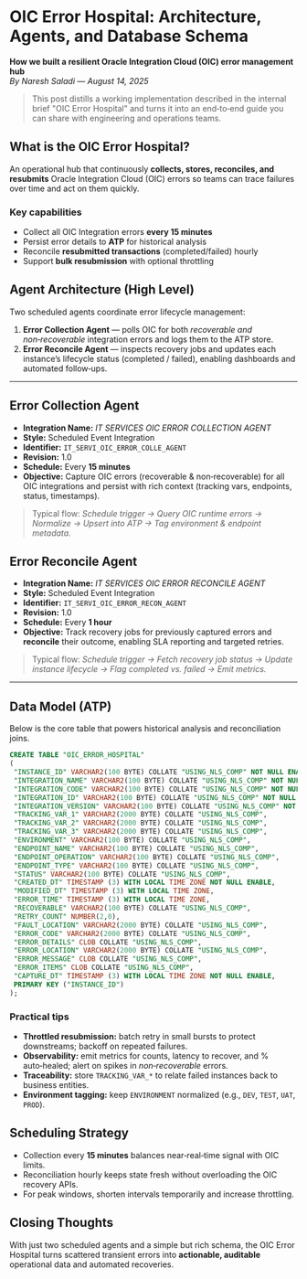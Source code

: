 # OIC Error Hospital: Architecture, Agents, and Database Schema

**How we built a resilient Oracle Integration Cloud (OIC) error management hub**  
*By Naresh Saladi — August 14, 2025*

> This post distills a working implementation described in the internal brief "OIC Error Hospital" and turns it into an end‑to‑end guide you can share with engineering and operations teams.

## What is the OIC Error Hospital?

An operational hub that continuously **collects, stores, reconciles, and resubmits** Oracle Integration Cloud (OIC) errors so teams can trace failures over time and act on them quickly.

### Key capabilities

- Collect all OIC Integration errors **every 15 minutes**
- Persist error details to **ATP** for historical analysis
- Reconcile **resubmitted transactions** (completed/failed) hourly
- Support **bulk resubmission** with optional throttling

## Agent Architecture (High Level)

Two scheduled agents coordinate error lifecycle management:

1. **Error Collection Agent** — polls OIC for both *recoverable and non‑recoverable* integration errors and logs them to the ATP store.
2. **Error Reconcile Agent** — inspects recovery jobs and updates each instance’s lifecycle status (completed / failed), enabling dashboards and automated follow‑ups.

---

## Error Collection Agent

- **Integration Name:** *IT SERVICES OIC ERROR COLLECTION AGENT*  
- **Style:** Scheduled Event Integration  
- **Identifier:** `IT_SERVI_OIC_ERROR_COLLE_AGENT`  
- **Revision:** 1.0  
- **Schedule:** Every **15 minutes**  
- **Objective:** Capture OIC errors (recoverable & non‑recoverable) for all OIC integrations and persist with rich context (tracking vars, endpoints, status, timestamps).

> Typical flow: *Schedule trigger → Query OIC runtime errors → Normalize → Upsert into ATP → Tag environment & endpoint metadata.*

## Error Reconcile Agent

- **Integration Name:** *IT SERVICES OIC ERROR RECONCILE AGENT*  
- **Style:** Scheduled Event Integration  
- **Identifier:** `IT_SERVI_OIC_ERROR_RECON_AGENT`  
- **Revision:** 1.0  
- **Schedule:** Every **1 hour**  
- **Objective:** Track recovery jobs for previously captured errors and **reconcile** their outcome, enabling SLA reporting and targeted retries.

> Typical flow: *Schedule trigger → Fetch recovery job status → Update instance lifecycle → Flag completed vs. failed → Emit metrics.*

---

## Data Model (ATP)

Below is the core table that powers historical analysis and reconciliation joins.

```sql
CREATE TABLE "OIC_ERROR_HOSPITAL" 
(
 "INSTANCE_ID" VARCHAR2(100 BYTE) COLLATE "USING_NLS_COMP" NOT NULL ENABLE,
 "INTEGRATION_NAME" VARCHAR2(100 BYTE) COLLATE "USING_NLS_COMP" NOT NULL ENABLE,
 "INTEGRATION_CODE" VARCHAR2(100 BYTE) COLLATE "USING_NLS_COMP" NOT NULL ENABLE,
 "INTEGRATION_ID" VARCHAR2(100 BYTE) COLLATE "USING_NLS_COMP" NOT NULL ENABLE,
 "INTEGRATION_VERSION" VARCHAR2(100 BYTE) COLLATE "USING_NLS_COMP" NOT NULL ENABLE,
 "TRACKING_VAR_1" VARCHAR2(2000 BYTE) COLLATE "USING_NLS_COMP",
 "TRACKING_VAR_2" VARCHAR2(2000 BYTE) COLLATE "USING_NLS_COMP",
 "TRACKING_VAR_3" VARCHAR2(2000 BYTE) COLLATE "USING_NLS_COMP",
 "ENVIRONMENT" VARCHAR2(100 BYTE) COLLATE "USING_NLS_COMP",
 "ENDPOINT_NAME" VARCHAR2(100 BYTE) COLLATE "USING_NLS_COMP",
 "ENDPOINT_OPERATION" VARCHAR2(100 BYTE) COLLATE "USING_NLS_COMP",
 "ENDPOINT_TYPE" VARCHAR2(100 BYTE) COLLATE "USING_NLS_COMP",
 "STATUS" VARCHAR2(100 BYTE) COLLATE "USING_NLS_COMP",
 "CREATED_DT" TIMESTAMP (3) WITH LOCAL TIME ZONE NOT NULL ENABLE,
 "MODIFIED_DT" TIMESTAMP (3) WITH LOCAL TIME ZONE,
 "ERROR_TIME" TIMESTAMP (3) WITH LOCAL TIME ZONE,
 "RECOVERABLE" VARCHAR2(100 BYTE) COLLATE "USING_NLS_COMP",
 "RETRY_COUNT" NUMBER(2,0),
 "FAULT_LOCATION" VARCHAR2(2000 BYTE) COLLATE "USING_NLS_COMP",
 "ERROR_CODE" VARCHAR2(2000 BYTE) COLLATE "USING_NLS_COMP",
 "ERROR_DETAILS" CLOB COLLATE "USING_NLS_COMP",
 "ERROR_LOCATION" VARCHAR2(2000 BYTE) COLLATE "USING_NLS_COMP",
 "ERROR_MESSAGE" CLOB COLLATE "USING_NLS_COMP",
 "ERROR_ITEMS" CLOB COLLATE "USING_NLS_COMP",
 "CAPTURE_DT" TIMESTAMP (3) WITH LOCAL TIME ZONE NOT NULL ENABLE,
 PRIMARY KEY ("INSTANCE_ID")
);
```

### Practical tips

- **Throttled resubmission:** batch retry in small bursts to protect downstreams; backoff on repeated failures.
- **Observability:** emit metrics for counts, latency to recover, and % auto‑healed; alert on spikes in *non‑recoverable* errors.
- **Traceability:** store `TRACKING_VAR_*` to relate failed instances back to business entities.
- **Environment tagging:** keep `ENVIRONMENT` normalized (e.g., `DEV`, `TEST`, `UAT`, `PROD`).

## Scheduling Strategy

- Collection every **15 minutes** balances near‑real‑time signal with OIC limits.
- Reconciliation hourly keeps state fresh without overloading the OIC recovery APIs.
- For peak windows, shorten intervals temporarily and increase throttling.

## Closing Thoughts

With just two scheduled agents and a simple but rich schema, the OIC Error Hospital turns scattered transient errors into **actionable, auditable** operational data and automated recoveries.
